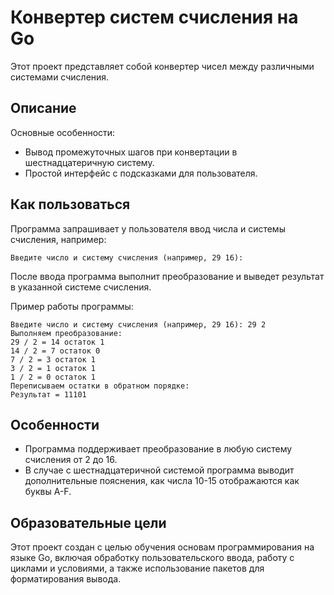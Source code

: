 # Конвертер систем счисления на Go

Этот проект представляет собой конвертер чисел между различными системами счисления.

## Описание

Основные особенности:
- Вывод промежуточных шагов при конвертации в шестнадцатеричную систему.
- Простой интерфейс с подсказками для пользователя.

## Как пользоваться

Программа запрашивает у пользователя ввод числа и системы счисления, например:

```
Введите число и систему счисления (например, 29 16):
```

После ввода программа выполнит преобразование и выведет результат в указанной системе счисления.

Пример работы программы:

```
Введите число и систему счисления (например, 29 16): 29 2
Выполняем преобразование:
29 / 2 = 14 остаток 1
14 / 2 = 7 остаток 0
7 / 2 = 3 остаток 1
3 / 2 = 1 остаток 1
1 / 2 = 0 остаток 1
Переписываем остатки в обратном порядке:
Результат = 11101
```

## Особенности

- Программа поддерживает преобразование в любую систему счисления от 2 до 16.
- В случае с шестнадцатеричной системой программа выводит дополнительные пояснения, как числа 10-15 отображаются как буквы A-F.

## Образовательные цели

Этот проект создан с целью обучения основам программирования на языке Go, включая обработку пользовательского ввода, работу с циклами и условиями, а также использование пакетов для форматирования вывода.
